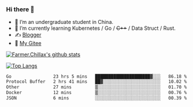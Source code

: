 ### Hi there 👋

- 🔭 I’m an undergraduate student in China.
- 🌱 I’m currently learning Kubernetes / Go / ~~C++~~ / Data Struct / Rust.
- ✍️ [Blogger](https://blog.farmer233.top)
- 🤔 [My Gitee](https://gitee.com/Farmer-chong)


[![Farmer.Chillax's github stats](https://github-readme-stats.vercel.app/api?username=FarmerChillax)](https://github.com/anuraghazra/github-readme-stats)

[![Top Langs](https://github-readme-stats.vercel.app/api/top-langs/?username=FarmerChillax&layout=compact&hide=html,css,javascript)](https://github.com/anuraghazra/github-readme-stats)

<p>
  <a href="https://wakatime.com/@Farmer">
        <!--START_SECTION:waka-->

```txt
Go                23 hrs 5 mins   █████████████████████▓░░░   86.18 %
Protocol Buffer   2 hrs 41 mins   ██▓░░░░░░░░░░░░░░░░░░░░░░   10.02 %
Other             27 mins         ▒░░░░░░░░░░░░░░░░░░░░░░░░   01.70 %
Docker            12 mins         ▒░░░░░░░░░░░░░░░░░░░░░░░░   00.76 %
JSON              6 mins          ░░░░░░░░░░░░░░░░░░░░░░░░░   00.39 %
```

<!--END_SECTION:waka-->
  </a>
</p>

<!--
**Farmer-chong/Farmer-chong** is a ✨ _special_ ✨ repository because its `README.md` (this file) appears on your GitHub profile.

Here are some ideas to get you started:

- 🔭 I’m currently working on ...
- 🌱 I’m currently learning ...
- 👯 I’m looking to collaborate on ...
- 🤔 I’m looking for help with ...
- 💬 Ask me about ...
- 📫 How to reach me: ...
- 😄 Pronouns: ...
- ⚡ Fun fact: ...
-->
